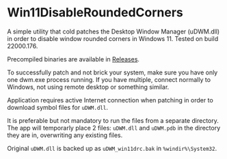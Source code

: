 # Win11DisableRoundedCorners
A simple utility that cold patches the Desktop Window Manager (uDWM.dll) in order to disable window rounded corners in Windows 11. Tested on build 22000.176.

Precompiled binaries are available in [Releases](https://github.com/valinet/Win11DisableRoundedCorners/releases).

To successfully patch and not brick your system, make sure you have only one dwm.exe process running. If you have multiple, connect normally to Windows, not using remote desktop or something similar.

Application requires active Internet connection when patching in order to download symbol files for `uDWM.dll`.

It is preferable but not mandatory to run the files from a separate directory. The app will temporarly place 2 files: `uDWM.dll` and `uDWM.pdb` in the directory they are in, overwriting any existing files.

Original `uDWM.dll` is backed up as `uDWM_win11drc.bak` in `%windir%\System32`.
